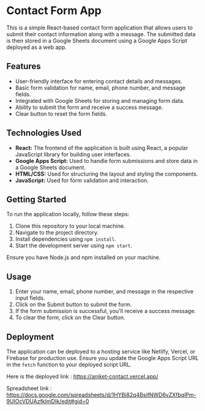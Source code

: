 # Contact Form App

This is a simple React-based contact form application that allows users to submit their contact information along with a message. The submitted data is then stored in a Google Sheets document using a Google Apps Script deployed as a web app.

## Features

- User-friendly interface for entering contact details and messages.
- Basic form validation for name, email, phone number, and message fields.
- Integrated with Google Sheets for storing and managing form data.
- Ability to submit the form and receive a success message.
- Clear button to reset the form fields.

## Technologies Used

- **React:** The frontend of the application is built using React, a popular JavaScript library for building user interfaces.
- **Google Apps Script:** Used to handle form submissions and store data in a Google Sheets document.
- **HTML/CSS:** Used for structuring the layout and styling the components.
- **JavaScript:** Used for form validation and interaction.

## Getting Started

To run the application locally, follow these steps:

1. Clone this repository to your local machine.
2. Navigate to the project directory.
3. Install dependencies using `npm install`.
4. Start the development server using `npm start`.

Ensure you have Node.js and npm installed on your machine.

## Usage

1. Enter your name, email, phone number, and message in the respective input fields.
2. Click on the Submit button to submit the form.
3. If the form submission is successful, you'll receive a success message.
4. To clear the form, click on the Clear button.

## Deployment

The application can be deployed to a hosting service like Netlify, Vercel, or Firebase for production use. Ensure you update the Google Apps Script URL in the `fetch` function to your deployed script URL.

Here is the deployed link : https://aniket-contact.vercel.app/

Spreadsheet link : https://docs.google.com/spreadsheets/d/1HYBi82q4BsifNWD6vZXfbqlPm-9UIOcVDUAzfkImDIk/edit#gid=0



